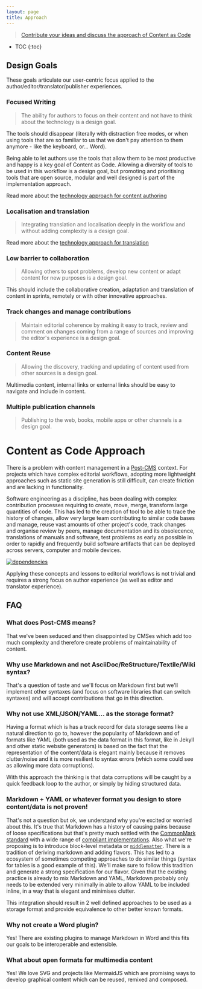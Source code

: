 ```yaml
---
layout: page
title: Approach
---
```


> [Contribute your ideas and discuss the approach of Content as Code](https://github.com/iilab/contentascode/issues/1)

* TOC
{:toc}


## Design Goals

These goals articulate our user-centric focus applied to the author/editor/translator/publisher experiences.

### Focused Writing

> The ability for authors to focus on their content and not have to think about the technology is a design goal.

The tools should disappear (literally with distraction free modes, or when using tools that are so familiar to us that we don't pay attention to them anymore - like the keyboard, or... Word).

Being able to let authors use the tools that allow them to be most productive and happy is a key goal of Content as Code. Allowing a diversity of tools to be used in this workflow is a design goal, but promoting and prioritising tools that are open source, modular and well designed is part of the implementation approach.

Read more about the [technology approach for content authoring](../technology/authoring)

### Localisation and translation

> Integrating translation and localisation deeply in the workflow and without adding complexity is a design goal.

Read more about the [technology approach for translation](../technology/translation)

### Low barrier to collaboration

> Allowing others to spot problems, develop new content or adapt content for new purposes is a design goal.

This should include the collaborative creation, adaptation and translation of content in sprints, remotely or with other innovative approaches.

### Track changes and manage contributions

> Maintain editorial coherence by making it easy to track, review and comment on changes coming from a range of sources and improving the editor's experience is a design goal.

### Content Reuse

> Allowing the discovery, tracking and updating of content used from other sources is a design goal.

Multimedia content, internal links or external links should be easy to navigate and include in content.

### Multiple publication channels

> Publishing to the web, books, mobile apps or other channels is a design goal.

# Content as Code Approach

There is a problem with content management in a [Post-CMS](#what-does-post-cms-means) context. For projects which have complex editorial workflows, adopting more lightweight approaches such as static site generation is still difficult, can create friction and are lacking in functionality.

Software engineering as a discipline, has been dealing with complex contribution processes requiring to create, move, merge, transform large quantities of code. This has led to the creation of tool to be able to trace the history of changes, allow very large team contributing to similar code bases and manage, reuse vast amounts of other project's code, track changes and organise review by peers, manage documentation and its obsolecence, translations of manuals and software, test problems as early as possible in order to rapidly and frequently build software artifacts that can be deployed across servers, computer and mobile devices.

[![dependencies](../images/dependencies.png)](../images/dependencies.png)

Applying these concepts and lessons to editorial workflows is not trivial and requires a strong focus on author experience (as well as editor and translator experience).

## FAQ

### What does Post-CMS means?

That we've been seduced and then disappointed by CMSes which add too much complexity and therefore create problems of maintainability of content.

### Why use Markdown and not AsciiDoc/ReStructure/Textile/Wiki syntax?

That's a question of taste and we'll focus on Markdown first but we'll implement other syntaxes (and focus on software libraries that can switch syntaxes) and will accept contributions that go in this direction.

### Why not use XML/JSON/YAML... as the storage format?

Having a format which is has a track record for data storage seems like a natural direction to go to, however the popularity of Markdown and of formats like YAML (both used as the data format in this format, like in Jekyll and other static website generators) is based on the fact that the representation of the content/data is elegant mainly because it removes clutter/noise and it is more resilient to syntax errors (which some could see as allowing more data corruptions).

With this approach the thinking is that data corruptions will be caught by a quick feedback loop to the author, or simply by hiding structured data.

### Markdown + YAML or whatever format you design to store content/data is not proven!

That's not a question but ok, we understand why you're excited or worried about this. It's true that Markdown has a history of causing pains because of loose specifications but that's pretty much settled with the [CommonMark standard](http://commonmark.org/) with a wide range of [compliant implementations](https://github.com/jgm/CommonMark/wiki/List-of-CommonMark-Implementations). Also what we're proposing is to introduce block-level metadata or [```middlematter```](https://github.com/iilab/contentascode/issues/12). There is a tradition of deriving markdown and adding flavors. This has led to a ecosystem of sometimes competing approaches to do similar things (syntax for tables is a good example of this). We'll make sure to follow this tradition and generate a strong specification for our flavor. Given that the existing practice is already to mix Markdown and YAML, Markdown probably only needs to be extended very minimally in able to allow YAML to be included inline, in a way that is elegant and minimises clutter.

This integration should result in 2 well defined approaches to be used as a storage format and provide equivalence to other better known formats.

### Why not create a Word plugin?

Yes! There are existing plugins to manage Markdown in Word and this fits our goals to be interoperable and extensible.

### What about open formats for multimedia content

Yes! We love SVG and projects like MermaidJS which are promising ways to develop graphical content which can be reused, remixed and composed.

